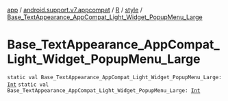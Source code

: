 [app](../../../index.md) / [android.support.v7.appcompat](../../index.md) / [R](../index.md) / [style](index.md) / [Base_TextAppearance_AppCompat_Light_Widget_PopupMenu_Large](.)

# Base_TextAppearance_AppCompat_Light_Widget_PopupMenu_Large

`static val Base_TextAppearance_AppCompat_Light_Widget_PopupMenu_Large: `[`Int`](https://kotlinlang.org/api/latest/jvm/stdlib/kotlin/-int/index.html)
`static val Base_TextAppearance_AppCompat_Light_Widget_PopupMenu_Large: `[`Int`](https://kotlinlang.org/api/latest/jvm/stdlib/kotlin/-int/index.html)